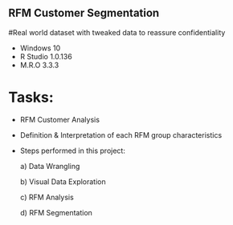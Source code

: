 ## RFM Customer Segmentation
#Real world dataset with tweaked data to reassure confidentiality

- Windows 10
- R Studio 1.0.136
- M.R.O 3.3.3

# Tasks:
- RFM Customer Analysis 
- Definition & Interpretation of each RFM group characteristics

- Steps performed in this project: 

  a) Data Wrangling
  
  b) Visual Data Exploration
  
  c) RFM Analysis
  
  d) RFM Segmentation
